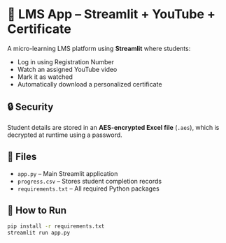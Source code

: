 # 📘 LMS App – Streamlit + YouTube + Certificate

A micro-learning LMS platform using **Streamlit** where students:

- Log in using Registration Number
- Watch an assigned YouTube video
- Mark it as watched
- Automatically download a personalized certificate

## 🔒 Security
Student details are stored in an **AES-encrypted Excel file** (`.aes`), which is decrypted at runtime using a password.

## 📁 Files

- `app.py` – Main Streamlit application
- `progress.csv` – Stores student completion records
- `requirements.txt` – All required Python packages

## 🚀 How to Run

```bash
pip install -r requirements.txt
streamlit run app.py
